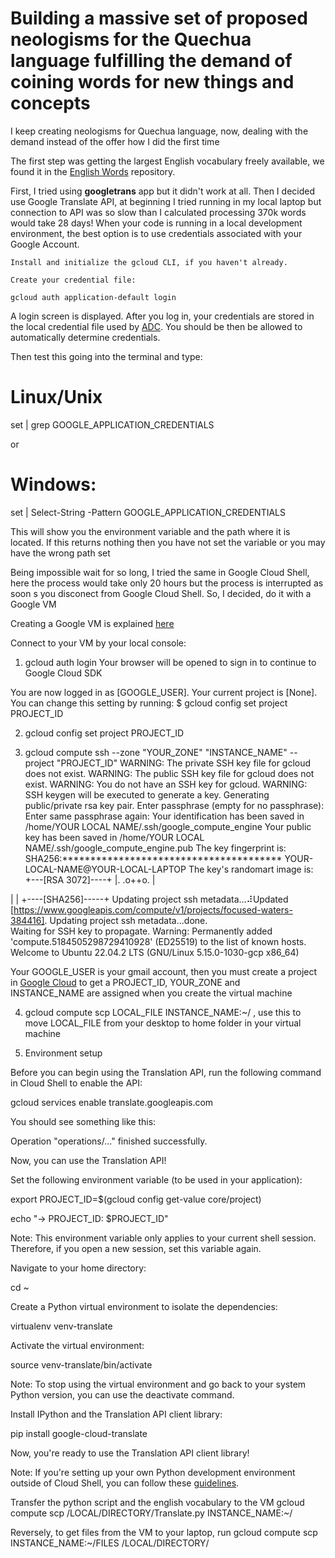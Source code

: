 # Building a massive set of proposed neologisms for the Quechua language fulfilling the demand of coining words for new things and concepts
I keep creating neologisms for Quechua language, now, dealing with the demand instead of the offer how I did the first time

The first step was getting the largest English vocabulary freely available, we found it in the [English Words](https://github.com/dwyl/english-words) repository.


First, I tried using **googletrans** app but it didn't work at all. Then I decided use Google Translate API, at beginning I tried running in my local laptop but connection to API was so slow than I calculated processing 370k words would take 28 days! 
When your code is running in a local development environment, the best option is to use credentials associated with your Google Account.

    Install and initialize the gcloud CLI, if you haven't already.

    Create your credential file:

    gcloud auth application-default login

A login screen is displayed. After you log in, your credentials are stored in the local credential file used by [ADC](https://cloud.google.com/docs/authentication/application-default-credentials). You should be then be allowed to automatically determine credentials.


Then test this going into the terminal and type:

# Linux/Unix
set | grep GOOGLE_APPLICATION_CREDENTIALS 

or

# Windows:
set | Select-String -Pattern GOOGLE_APPLICATION_CREDENTIALS 

This will show you the environment variable and the path where it is located. If this returns nothing then you have not set the variable or you may have the wrong path set

Being impossible wait for so long, I tried the same in Google Cloud Shell, here the process would take only 20 hours but the process is interrupted as soon s you disconect from Google Cloud Shell. So, I decided, do it with a Google VM

Creating a Google VM is explained [here](https://cloud.google.com/appengine)

Connect to your VM by your local console:

1. gcloud auth login
Your browser will be opened to sign in to continue to Google Cloud SDK

You are now logged in as [GOOGLE_USER].
Your current project is [None].  You can change this setting by running:
  $ gcloud config set project PROJECT_ID
  
2. gcloud config set project PROJECT_ID

3. gcloud compute ssh --zone "YOUR_ZONE" "INSTANCE_NAME" --project "PROJECT_ID"
WARNING: The private SSH key file for gcloud does not exist.
WARNING: The public SSH key file for gcloud does not exist.
WARNING: You do not have an SSH key for gcloud.
WARNING: SSH keygen will be executed to generate a key.
Generating public/private rsa key pair.
Enter passphrase (empty for no passphrase): 
Enter same passphrase again: 
Your identification has been saved in /home/YOUR LOCAL NAME/.ssh/google_compute_engine
Your public key has been saved in /home/YOUR LOCAL NAME/.ssh/google_compute_engine.pub
The key fingerprint is:
SHA256:*************************************** YOUR-LOCAL-NAME@YOUR-LOCAL-LAPTOP
The key's randomart image is:
+---[RSA 3072]----+
|.     .o++o.     |

|                 |
+----[SHA256]-----+
Updating project ssh metadata...⠼Updated [https://www.googleapis.com/compute/v1/projects/focused-waters-384416].
Updating project ssh metadata...done.                                          
Waiting for SSH key to propagate.
Warning: Permanently added 'compute.5184505298729410928' (ED25519) to the list of known hosts.
Welcome to Ubuntu 22.04.2 LTS (GNU/Linux 5.15.0-1030-gcp x86_64)

Your GOOGLE_USER is your gmail account, then you must create a project in [Google Cloud](https://cloud.google.com) to get a PROJECT_ID, YOUR_ZONE and   
INSTANCE_NAME are assigned when you create the virtual machine

4. gcloud compute scp LOCAL_FILE INSTANCE_NAME:~/ , use this to move LOCAL_FILE from your desktop to home folder in your virtual machine

5. Environment setup

Before you can begin using the Translation API, run the following command in Cloud Shell to enable the API:

gcloud services enable translate.googleapis.com

You should see something like this:

Operation "operations/..." finished successfully.

Now, you can use the Translation API!

Set the following environment variable (to be used in your application):

export PROJECT_ID=$(gcloud config get-value core/project)

echo "→ PROJECT_ID: $PROJECT_ID"

Note: This environment variable only applies to your current shell session. Therefore, if you open a new session, set this variable again.

Navigate to your home directory:

cd ~

Create a Python virtual environment to isolate the dependencies:

virtualenv venv-translate

Activate the virtual environment:

source venv-translate/bin/activate

Note: To stop using the virtual environment and go back to your system Python version, you can use the deactivate command.

Install IPython and the Translation API client library:

pip install google-cloud-translate

Now, you're ready to use the Translation API client library!

Note: If you're setting up your own Python development environment outside of Cloud Shell, you can follow these [guidelines](https://cloud.google.com/python/setup).

Transfer the python script and the english vocabulary to the VM 
gcloud compute scp /LOCAL/DIRECTORY/Translate.py INSTANCE_NAME:~/

Reversely, to get files from the VM to your laptop, run
gcloud compute scp INSTANCE_NAME:~/FILES /LOCAL/DIRECTORY/
